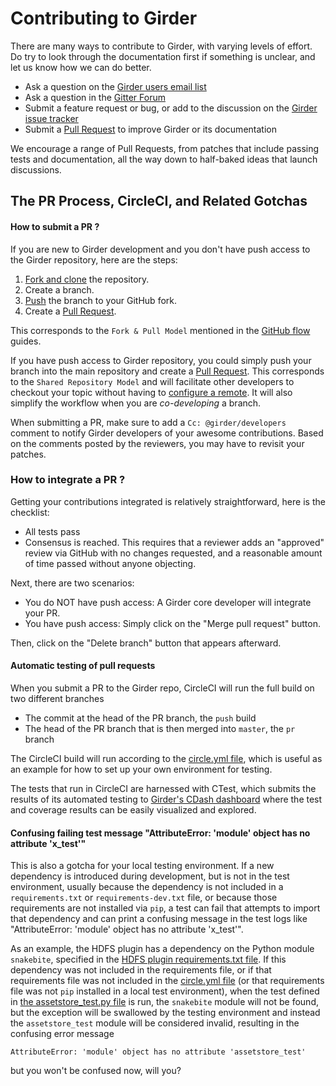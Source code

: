 Contributing to Girder
======================

There are many ways to contribute to Girder, with varying levels of effort.  Do try to
look through the documentation first if something is unclear, and let us know how we can
do better.

  * Ask a question on the [Girder users email list](http://public.kitware.com/mailman/listinfo/girder-users)
  * Ask a question in the [Gitter Forum](https://gitter.im/girder/girder)
  * Submit a feature request or bug, or add to the discussion on the [Girder issue tracker](https://github.com/girder/girder/issues)
  * Submit a [Pull Request](https://github.com/girder/girder/pulls) to improve Girder or its documentation

We encourage a range of Pull Requests, from patches that include passing tests and
documentation, all the way down to half-baked ideas that launch discussions.

The PR Process, CircleCI, and Related Gotchas
----------------------------------------------

#### How to submit a PR ?

If you are new to Girder development and you don't have push access to the Girder
repository, here are the steps:

1. [Fork and clone](https://help.github.com/articles/fork-a-repo/) the repository.
3. Create a branch.
4. [Push](https://help.github.com/articles/pushing-to-a-remote/) the branch to your GitHub fork.
5. Create a [Pull Request](https://github.com/girder/girder/pulls).

This corresponds to the `Fork & Pull Model` mentioned in the [GitHub flow](https://guides.github.com/introduction/flow/index.html)
guides.

If you have push access to Girder repository, you could simply push your branch
into the main repository and create a [Pull Request](https://github.com/girder/girder/pulls). This corresponds to the
`Shared Repository Model` and will facilitate other developers to checkout your
topic without having to [configure a remote](https://help.github.com/articles/configuring-a-remote-for-a-fork/).
It will also simplify the workflow when you are _co-developing_ a branch.

When submitting a PR, make sure to add a `Cc: @girder/developers` comment to notify Girder
developers of your awesome contributions. Based on the
comments posted by the reviewers, you may have to revisit your patches.

### How to integrate a PR ?

Getting your contributions integrated is relatively straightforward, here
is the checklist:

* All tests pass
* Consensus is reached. This requires that a reviewer adds an "approved" review via GitHub with no
  changes requested, and a reasonable amount of time passed without anyone objecting.

Next, there are two scenarios:
* You do NOT have push access: A Girder core developer will integrate your PR.
* You have push access: Simply click on the "Merge pull request" button.

Then, click on the "Delete branch" button that appears afterward.

#### Automatic testing of pull requests

When you submit a PR to the Girder repo, CircleCI will run the full build on two different branches

  * The commit at the head of the PR branch, the `push` build
  * The head of the PR branch that is then merged into `master`, the `pr` branch

The CircleCI build will run according to the [circle.yml file](/circle.yml), which is
useful as an example for how to set up your own environment for testing.

The tests that run in CircleCI are harnessed with CTest, which submits the results of its
automated testing to [Girder's CDash dashboard](http://my.cdash.org/index.php?project=girder)
where the test and coverage results can be easily visualized and explored.

#### Confusing failing test message "AttributeError: 'module' object has no attribute 'x_test'"

This is also a gotcha for your local testing environment.  If a new dependency is
introduced during development, but is not in the test environment, usually because the
dependency is not included in a `requirements.txt` or `requirements-dev.txt` file, or
because those requirements are not installed via `pip`, a test can fail that attempts to
import that dependency and can print a confusing message in the test logs like
"AttributeError: 'module' object has no attribute 'x_test'".

As an example, the HDFS plugin has a dependency on the Python module `snakebite`,
specified in the
[HDFS plugin requirements.txt file](https://github.com/girder/girder/blob/master/plugins/hdfs_assetstore/requirements.txt).
If this dependency was not included in the requirements file, or if that requirements file
was not included in the [circle.yml file](/circle.yml) (or that requirements file was
not `pip` installed in a local test environment), when the test defined in
[the assetstore_test.py file](https://github.com/girder/girder/blob/master/plugins/hdfs_assetstore/plugin_tests/assetstore_test.py#L27-L28)
is run, the `snakebite` module will not be found, but the exception will be swallowed by
the testing environment and instead the `assetstore_test` module will be considered
invalid, resulting in the confusing error message

    AttributeError: 'module' object has no attribute 'assetstore_test'

but you won't be confused now, will you?
